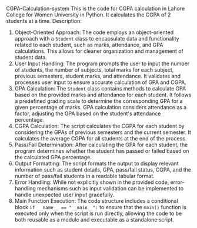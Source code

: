  CGPA-Calculation-system
This is the code for CGPA calculation in Lahore College for Women University in Python. It calculates the CGPA of 2 students at a time.
Description: 
1. Object-Oriented Approach:
    The code employs an object-oriented approach with a `Student` class to encapsulate data and functionality related to each student, such as marks, attendance, and GPA calculations. This allows for cleaner organization and management of student data.
2. User Input Handling:
    The program prompts the user to input the number of students, the number of subjects, total marks for each subject, previous semesters, student marks, and attendance.
    It validates and processes user input to ensure accurate calculation of GPA and CGPA.
3. GPA Calculation:
    The `Student` class contains methods to calculate GPA based on the provided marks and attendance for each student.
    It follows a predefined grading scale to determine the corresponding GPA for a given percentage of marks.
    GPA calculation considers attendance as a factor, adjusting the GPA based on the student's attendance percentage.
4. CGPA Calculation:
    The script calculates the CGPA for each student by considering the GPAs of previous semesters and the current semester.
    It calculates the average CGPA for all students at the end of the process.
5. Pass/Fail Determination:
    After calculating the GPA for each student, the program determines whether the student has passed or failed based on the calculated GPA percentage.
6. Output Formatting:
    The script formats the output to display relevant information such as student details, GPA, pass/fail status, CGPA, and the number of pass/fail students in a readable tabular format.
7. Error Handling:
    While not explicitly shown in the provided code, error-handling mechanisms such as input validation can be implemented to handle unexpected user input gracefully.
8. Main Function Execution:
   The code structure includes a conditional block `if __name__ == "__main__":` to ensure that the `main()` function is executed only when the script is run directly, allowing the code to be both reusable as a module and executable as a standalone script.

